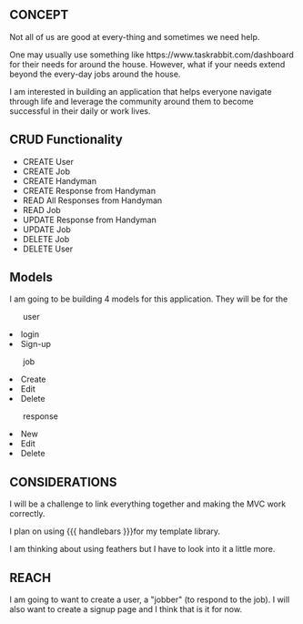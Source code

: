 <h2> CONCEPT </h2>

<p> Not all of us are good at every-thing and sometimes we need help. </p>

<p> One may usually use something like https://www.taskrabbit.com/dashboard for their needs for around the house. However, what if your needs extend beyond the every-day jobs around the house.</p>

<p> I am interested in building an application that helps everyone navigate through life and leverage the community around them to become successful in their daily or work lives. </p>

<h2> CRUD Functionality </h2>

<ul>
<li>CREATE User</li>
<li>CREATE Job</li>
<li>CREATE Handyman</li>
<li>CREATE Response from Handyman</li>
<li>READ All Responses from Handyman</li>
<li>READ Job</li>
<li>UPDATE Response from Handyman</li>
<li>UPDATE Job</li>
<li>DELETE Job</li>
<li>DELETE User</li>

</ul>

<h2> Models </h2>

<p> I am going to be building 4 models for this application. They will be for the

<ul>user</ul>
<li>login</li>
<li>Sign-up</li>
<ul>job</ul>
<li>Create</li>
<li>Edit</li>
<li>Delete</li>
<ul>response</ul>
<li>New</li>
<li>Edit</li>
<li>Delete</li>

<h2> CONSIDERATIONS </h2>

<p> I will be a challenge to link everything together and making the MVC work correctly.</p>

<p>I plan on using {{{ handlebars }}}for my template library.</P>

<p>I am thinking about using feathers but I have to look into it a little more.</p>

<h2>REACH</h2>

<p>I am going to want to create a user, a "jobber" (to respond to the job). I will also want to create a signup page and I think that is it for now.</p>
